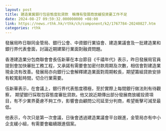 ```yaml
---
layout: post
title: 建造業冀銀行包容態度批貸款　稱傳有發展商放緩投資憂工作不足
date: 2024-08-27 09:59:32.000000000 +08:00
link: https://news.rthk.hk/rthk/ch/component/k2/1767784-20240827.htm
categories: rthk
---
```


發展局昨日聯同金管局、銀行公會、中資銀行業協會、建造業議會及一批建造業和銀行界代表會面，討論近期建築行業面對融資問題。

香港建造業分包商聯會會長伍新華在本台節目《千禧年代》表示，昨日發展局官員提到會加快審批工務工程，又承諾有需要會加密付款周期及次數，相信會對建造業現金流有改善。發展局亦向銀行公會解釋建造業面對周期較長，期望籌組貸款安排有較寬鬆時間，切合行業需要。

伍新華表示，在會議上，銀行界代表態度積極，至於實際上每間銀行做法則有待觀察， 期望銀行採取包容態度審批貸款。他又說近期傳出部分發展商放緩投資項目，有不少業界憂慮不夠工作，影響會由顧問公司延至分判商，希望衝擊可減至最低。

他表示，今次只是第一次會議，日後會透過建造業議會平台跟進，金管局亦有中小企支緩小組，有需要會繼續跟進個案。
